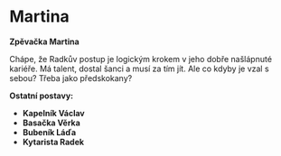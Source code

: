 # Martina

__Zpěvačka Martina__

Chápe, že Radkův postup je logickým krokem v jeho dobře našlápnuté kariéře. Má talent, dostal šanci a musí za tím jít. Ale co kdyby je vzal s sebou? Třeba jako předskokany?

<!-- novy sloupec -->
__Ostatní postavy:__
- __Kapelník Václav__
- __Basačka Věrka__
- __Bubeník Láďa__
- __Kytarista Radek__
